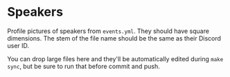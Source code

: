 # Speakers

Profile pictures of speakers from `events.yml`. They should have square dimensions. The stem of the file name should be the same as their Discord user ID.

You can drop large files here and they'll be automatically edited during `make sync`, but be sure to run that before commit and push.
